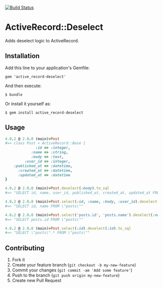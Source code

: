 [![Build Status](https://travis-ci.org/fukayatsu/active_record-deselect.png?branch=master)](https://travis-ci.org/fukayatsu/active_record-deselect)

# ActiveRecord::Deselect

Adds deselect logic to ActiveRecord.

## Installation

Add this line to your application's Gemfile:

    gem 'active_record-deselect'

And then execute:

    $ bundle

Or install it yourself as:

    $ gem install active_record-deselect

## Usage

```ruby
4.0.2 @ 2.0.0 (main)>Post
#=> class Post < ActiveRecord::Base {
              :id => :integer,
            :name => :string,
            :body => :text,
         :user_id => :integer,
    :published_at => :datetime,
      :created_at => :datetime,
      :updated_at => :datetime
}

4.0.2 @ 2.0.0 (main)>Post.deselect(:body).to_sql
#=> "SELECT id, name, user_id, published_at, created_at, updated_at FROM \"posts\""

4.0.2 @ 2.0.0 (main)>Post.select(:id, :name, :body, :user_id).deselect(:body, "user_id").to_sql
#=> "SELECT id, name FROM \"posts\""

4.0.2 @ 2.0.0 (main)>Post.select('posts.id', 'posts.name').deselect(:name).to_sql
#=> "SELECT posts.id FROM \"posts\""

4.0.2 @ 2.0.0 (main)>Post.select(:id).deselect(:id).to_sql
#=> "SELECT \"posts\".* FROM \"posts\""
```

## Contributing

1. Fork it
2. Create your feature branch (`git checkout -b my-new-feature`)
3. Commit your changes (`git commit -am 'Add some feature'`)
4. Push to the branch (`git push origin my-new-feature`)
5. Create new Pull Request
